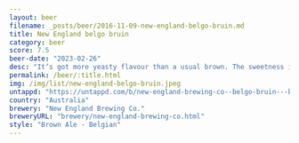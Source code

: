 ```yaml
---
layout: beer
filename: _posts/beer/2016-11-09-new-england-belgo-bruin.md
title: New England belgo bruin
category: beer
score: 7.5
beer-date: "2023-02-26"
desc: "It’s got more yeasty flavour than a usual brown. The sweetness is there but it’s not that strong. Smells a little strange. Overall good"
permalink: /beer/:title.html
img: /img/list/new-england-belgo-bruin.jpeg
untappd: "https://untappd.com/b/new-england-brewing-co--belgo-bruin---brown/5112850"
country: "Australia"
brewery: "New England Brewing Co."
breweryURL: "brewery/new-england-brewing-co.html"
style: "Brown Ale - Belgian"
---
```

